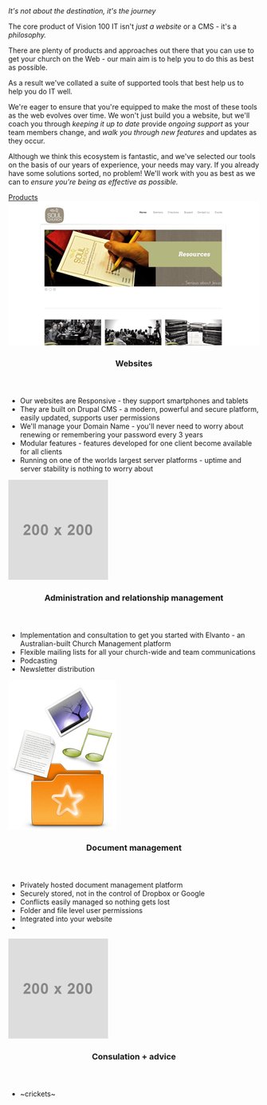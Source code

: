 <header hidden><h2>Tools + Philosophy</h2></header>
<section class="description">
  <div class="text-slab"><em>It's not about the destination, it's the journey</em></div>
<p class="lead">The core product of Vision 100 IT isn't <em>just a website</em> or a CMS - it's a <em>philosophy.</em></p>
  <p>There are plenty of products and approaches out there that you can use to get your church on the Web - our main aim is to help you to do this as best as possible.</p>
  <p>As a result we've collated a suite of supported tools that best help us to help you do IT well.</p>
  <p>We're eager to ensure that you're equipped to make the most of these tools as the web evolves over time. We won't just build you a website, but we'll coach you through <em>keeping it up to date</em> provide <em>ongoing support</em> as your team members change, and <em>walk you through new features</em> and updates as they occur.</p>
  <p>Although we think this ecosystem is fantastic, and we've selected our tools on the basis of our years of experience, your needs may vary. If you already have some solutions sorted, no problem! We'll work with you as best as we can to <em>ensure you're being as effective as possible.</em></p>
  <div class="expand"><a href="#features">Products<br />
  <i class="fa fa-angle-down"></i></a></div>
</section>
<section class="features" id="features">
  <div>
    <img src="../../../elements/soul.jpeg" />
  </div>
  <div>
    <header><h3>Websites</h3></header>
    <section>
      <ul>
        <li>Our websites are Responsive - they support smartphones and tablets</li>
        <li>They are built on Drupal CMS - a modern, powerful and secure platform, easily updated, supports user permissions</li>
        <li>We'll manage your Domain Name  - you'll never need to worry about renewing or remembering your password every 3 years</li>
        <li>Modular features - features developed for one client become available for all clients</li>
        <li>Running on one of the worlds largest server platforms - uptime and server stability is nothing to worry about</li>
      </ul>
    </section>
  </div>
  <div>
    <img src="../../../elements/placeholder.jpeg" />
  </div>
  <div>
    <header><h3>Administration and relationship management</h3></header>
    <section>
      <ul>
        <li>Implementation and consultation to get you started with Elvanto - an Australian-built Church Management platform</li>
        <li>Flexible mailing lists for all your church-wide and team communications</li>
        <li>Podcasting</li>
        <li>Newsletter distribution</li>
      </ul>
    </section>
  </div>
  <div>
    <img src="../../../elements/sparkleshare.png" />
  </div>
  <div>
    <header><h3>Document management</h3></header>
    <section>
      <ul>
        <li>Privately hosted document management platform</li>
        <li>Securely stored, not in the control of Dropbox or Google</li>
        <li>Conflicts easily managed so nothing gets lost</li>
        <li>Folder and file level user permissions</li>
        <li>Integrated into your website</li>
        <li></li>
      </ul>
    </section>
  </div>
  <div>
    <img src="../../../elements/placeholder.jpeg" />
  </div>
  <div>
    <header><h3>Consulation + advice</h3></header>
    <section>
      <ul>
        <li>~crickets~</li>
      </ul>
    </section>
  </div>
</section>
